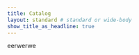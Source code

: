 ```yaml
---
title: Catalog
layout: standard # standard or wide-body
show_title_as_headline: true
---
```


eerwerwe